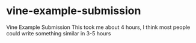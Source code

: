 # vine-example-submission
Vine Example Submission 
This took me about 4 hours, I think most people could write something similar in 3-5 hours
